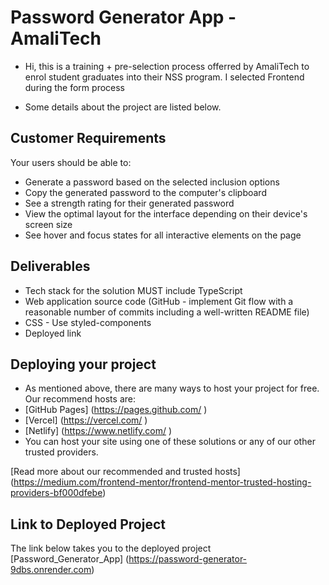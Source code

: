 # Password Generator App - AmaliTech

* Hi, this is a training + pre-selection process offerred by AmaliTech to enrol student graduates into their NSS program. I selected Frontend during the form process

* Some details about the project are listed below.

## Customer Requirements
Your users should be able to:
- Generate a password based on the selected inclusion options
- Copy the generated password to the computer's clipboard
- See a strength rating for their generated password
- View the optimal layout for the interface depending on their device's screen size
- See hover and focus states for all interactive elements on the page

## Deliverables
- Tech stack for the solution MUST include TypeScript
- Web application source code (GitHub - implement Git flow with a reasonable number of
commits including a well-written README file)
- CSS - Use styled-components
- Deployed link

## Deploying your project
- As mentioned above, there are many ways to host your project for free. Our recommend
hosts are:
- [GitHub Pages] (https://pages.github.com/ )
- [Vercel] (https://vercel.com/ )
- [Netlify] (https://www.netlify.com/ )
- You can host your site using one of these solutions or any of our other trusted providers.

[Read more about our recommended and trusted hosts] (https://medium.com/frontend-mentor/frontend-mentor-trusted-hosting-providers-bf000dfebe)

## Link to Deployed Project
The link below takes you to the deployed project
[Password_Generator_App] (https://password-generator-9dbs.onrender.com)